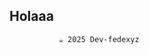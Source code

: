 ## Holaaa
    
     
      
       
        
        
          
           
            
             
              
               
                
               ☕ 2025 Dev-fedexyz
  
